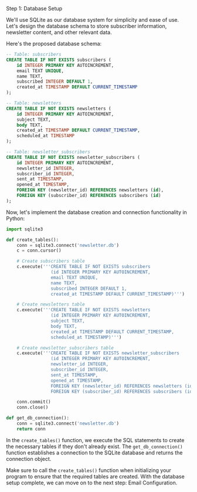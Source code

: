 Step 1: Database Setup

We'll use SQLite as our database system for simplicity and ease of use. Let's design the database schema to store subscriber information, newsletter content, and other relevant data.

Here's the proposed database schema:

```sql
-- Table: subscribers
CREATE TABLE IF NOT EXISTS subscribers (
    id INTEGER PRIMARY KEY AUTOINCREMENT,
    email TEXT UNIQUE,
    name TEXT,
    subscribed INTEGER DEFAULT 1,
    created_at TIMESTAMP DEFAULT CURRENT_TIMESTAMP
);

-- Table: newsletters
CREATE TABLE IF NOT EXISTS newsletters (
    id INTEGER PRIMARY KEY AUTOINCREMENT,
    subject TEXT,
    body TEXT,
    created_at TIMESTAMP DEFAULT CURRENT_TIMESTAMP,
    scheduled_at TIMESTAMP
);

-- Table: newsletter_subscribers
CREATE TABLE IF NOT EXISTS newsletter_subscribers (
    id INTEGER PRIMARY KEY AUTOINCREMENT,
    newsletter_id INTEGER,
    subscriber_id INTEGER,
    sent_at TIMESTAMP,
    opened_at TIMESTAMP,
    FOREIGN KEY (newsletter_id) REFERENCES newsletters (id),
    FOREIGN KEY (subscriber_id) REFERENCES subscribers (id)
);
```

Now, let's implement the database creation and connection functionality in Python:

```python
import sqlite3

def create_tables():
    conn = sqlite3.connect('newsletter.db')
    c = conn.cursor()

    # Create subscribers table
    c.execute('''CREATE TABLE IF NOT EXISTS subscribers
                 (id INTEGER PRIMARY KEY AUTOINCREMENT,
                 email TEXT UNIQUE,
                 name TEXT,
                 subscribed INTEGER DEFAULT 1,
                 created_at TIMESTAMP DEFAULT CURRENT_TIMESTAMP)''')

    # Create newsletters table
    c.execute('''CREATE TABLE IF NOT EXISTS newsletters
                 (id INTEGER PRIMARY KEY AUTOINCREMENT,
                 subject TEXT,
                 body TEXT,
                 created_at TIMESTAMP DEFAULT CURRENT_TIMESTAMP,
                 scheduled_at TIMESTAMP)''')

    # Create newsletter_subscribers table
    c.execute('''CREATE TABLE IF NOT EXISTS newsletter_subscribers
                 (id INTEGER PRIMARY KEY AUTOINCREMENT,
                 newsletter_id INTEGER,
                 subscriber_id INTEGER,
                 sent_at TIMESTAMP,
                 opened_at TIMESTAMP,
                 FOREIGN KEY (newsletter_id) REFERENCES newsletters (id),
                 FOREIGN KEY (subscriber_id) REFERENCES subscribers (id))''')

    conn.commit()
    conn.close()

def get_db_connection():
    conn = sqlite3.connect('newsletter.db')
    return conn
```

In the `create_tables()` function, we execute the SQL statements to create the necessary tables if they don't already exist. The `get_db_connection()` function establishes a connection to the SQLite database and returns the connection object.

Make sure to call the `create_tables()` function when initializing your program to ensure that the required tables are created.
With the database setup complete, we can move on to the next step: Email Configuration.
